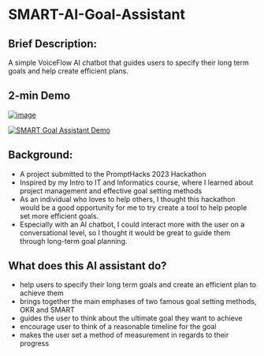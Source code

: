 # SMART-AI-Goal-Assistant
 
 ## Brief Description:
 A simple VoiceFlow AI chatbot that guides users to specify their long term goals and help create efficient plans.

## 2-min Demo
[![image](https://img.shields.io/badge/🎯Try/Assistant-000000?style=for-the-badge&logo=voiceflow&logoColor=white)](https://creator.voiceflow.com/prototype/644de7d93e87a3cf4f4f33a5)

[![SMART Goal Assistant Demo](https://img.youtube.com/vi/VoxyuZWyctI/0.jpg)](https://youtu.be/VoxyuZWyctI)

## Background:
- A project submitted to the PromptHacks 2023 Hackathon
- Inspired by my Intro to IT and Informatics course, where I learned about project management and effective goal setting methods
- As an individual who loves to help others, I thought this hackathon would be a good opportunity for me to try create a tool to help people set more efficient goals.
- Especially with an AI chatbot, I could interact more with the user on a conversational level, so I thought it would be great to guide them through long-term goal planning.

## What does this AI assistant do?
- help users to specify their long term goals and create an efficient plan to achieve them
- brings together the main emphases of two famous goal setting methods, OKR and SMART
- guides the user to think about the ultimate goal they want to achieve
- encourage user to think of a reasonable timeline for the goal
- makes the user set a method of measurement in regards to their progress
